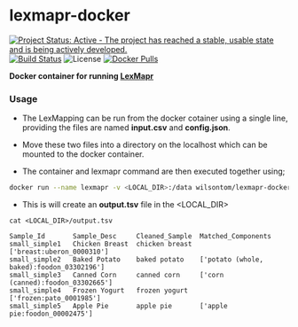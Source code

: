# lexmapr-docker

[![Project Status: Active - The project has reached a stable, usable state and is being actively developed.](http://www.repostatus.org/badges/0.1.0/active.svg)](http://www.repostatus.org/#active) [![Build Status](https://travis-ci.org/wilsontom/lexmapr-docker.svg?branch=master)](https://travis-ci.org/wilsontom/lexmapr-docker)
 ![License](https://img.shields.io/badge/license-GNU%20GPL%20v3.0-blue.svg "GNU GPL v3.0") [![Docker Pulls](https://img.shields.io/docker/pulls/wilsontom/lexmapr-docker.svg)](https://hub.docker.com/r/wilsontom/lexmapr-docker)


**Docker container for running [LexMapr](https://github.com/Public-Health-Bioinformatics/LexMapr)**

### Usage

* The LexMapping can be run from the docker cotainer using a single line, providing the files are named **input.csv** and **config.json**.

* Move these two files into a directory on the localhost which can be mounted to the docker container.

* The container and lexmapr command are then executed together using;

```sh
docker run --name lexmapr -v <LOCAL_DIR>:/data wilsontom/lexmapr-docker data/input.csv data/config.json data/output.tsv
```

* This is will create an **output.tsv** file in the <LOCAL_DIR>

`cat <LOCAL_DIR>/output.tsv`

```
Sample_Id       Sample_Desc     Cleaned_Sample  Matched_Components
small_simple1   Chicken Breast  chicken breast  ['breast:uberon_0000310']
small_simple2   Baked Potato    baked potato    ['potato (whole, baked):foodon_03302196']
small_simple3   Canned Corn     canned corn     ['corn (canned):foodon_03302665']
small_simple4   Frozen Yogurt   frozen yogurt   ['frozen:pato_0001985']
small_simple5   Apple Pie       apple pie       ['apple pie:foodon_00002475']
```
